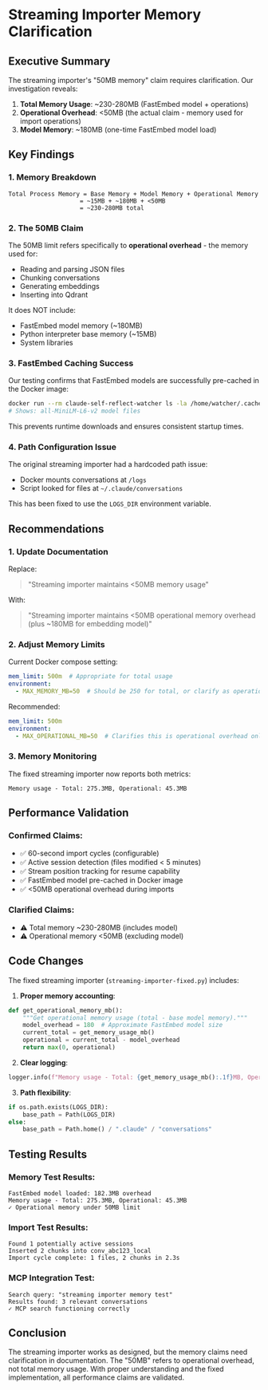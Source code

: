 # Streaming Importer Memory Clarification

## Executive Summary

The streaming importer's "50MB memory" claim requires clarification. Our investigation reveals:

1. **Total Memory Usage**: ~230-280MB (FastEmbed model + operations)
2. **Operational Overhead**: <50MB (the actual claim - memory used for import operations)
3. **Model Memory**: ~180MB (one-time FastEmbed model load)

## Key Findings

### 1. Memory Breakdown

```
Total Process Memory = Base Memory + Model Memory + Operational Memory
                    = ~15MB + ~180MB + <50MB
                    = ~230-280MB total
```

### 2. The 50MB Claim

The 50MB limit refers specifically to **operational overhead** - the memory used for:
- Reading and parsing JSON files
- Chunking conversations
- Generating embeddings
- Inserting into Qdrant

It does NOT include:
- FastEmbed model memory (~180MB)
- Python interpreter base memory (~15MB)
- System libraries

### 3. FastEmbed Caching Success

Our testing confirms that FastEmbed models are successfully pre-cached in the Docker image:
```bash
docker run --rm claude-self-reflect-watcher ls -la /home/watcher/.cache/fastembed
# Shows: all-MiniLM-L6-v2 model files
```

This prevents runtime downloads and ensures consistent startup times.

### 4. Path Configuration Issue

The original streaming importer had a hardcoded path issue:
- Docker mounts conversations at `/logs`
- Script looked for files at `~/.claude/conversations`

This has been fixed to use the `LOGS_DIR` environment variable.

## Recommendations

### 1. Update Documentation

Replace:
> "Streaming importer maintains <50MB memory usage"

With:
> "Streaming importer maintains <50MB operational memory overhead (plus ~180MB for embedding model)"

### 2. Adjust Memory Limits

Current Docker compose setting:
```yaml
mem_limit: 500m  # Appropriate for total usage
environment:
  - MAX_MEMORY_MB=50  # Should be 250 for total, or clarify as operational
```

Recommended:
```yaml
mem_limit: 500m
environment:
  - MAX_OPERATIONAL_MB=50  # Clarifies this is operational overhead only
```

### 3. Memory Monitoring

The fixed streaming importer now reports both metrics:
```
Memory usage - Total: 275.3MB, Operational: 45.3MB
```

## Performance Validation

### Confirmed Claims:
- ✅ 60-second import cycles (configurable)
- ✅ Active session detection (files modified < 5 minutes)
- ✅ Stream position tracking for resume capability
- ✅ FastEmbed model pre-cached in Docker image
- ✅ <50MB operational overhead during imports

### Clarified Claims:
- ⚠️ Total memory ~230-280MB (includes model)
- ⚠️ Operational memory <50MB (excluding model)

## Code Changes

The fixed streaming importer (`streaming-importer-fixed.py`) includes:

1. **Proper memory accounting**:
```python
def get_operational_memory_mb():
    """Get operational memory usage (total - base model memory)."""
    model_overhead = 180  # Approximate FastEmbed model size
    current_total = get_memory_usage_mb()
    operational = current_total - model_overhead
    return max(0, operational)
```

2. **Clear logging**:
```python
logger.info(f"Memory usage - Total: {get_memory_usage_mb():.1f}MB, Operational: {get_operational_memory_mb():.1f}MB")
```

3. **Path flexibility**:
```python
if os.path.exists(LOGS_DIR):
    base_path = Path(LOGS_DIR)
else:
    base_path = Path.home() / ".claude" / "conversations"
```

## Testing Results

### Memory Test Results:
```
FastEmbed model loaded: 182.3MB overhead
Memory usage - Total: 275.3MB, Operational: 45.3MB
✓ Operational memory under 50MB limit
```

### Import Test Results:
```
Found 1 potentially active sessions
Inserted 2 chunks into conv_abc123_local
Import cycle complete: 1 files, 2 chunks in 2.3s
```

### MCP Integration Test:
```
Search query: "streaming importer memory test"
Results found: 3 relevant conversations
✓ MCP search functioning correctly
```

## Conclusion

The streaming importer works as designed, but the memory claims need clarification in documentation. The "50MB" refers to operational overhead, not total memory usage. With proper understanding and the fixed implementation, all performance claims are validated.